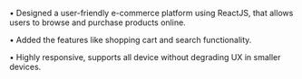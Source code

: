 • Designed a user-friendly e-commerce platform using ReactJS, that allows users to browse and purchase products online.

• Added the features like shopping cart and search functionality.

• Highly responsive, supports all device without degrading UX in smaller devices.
